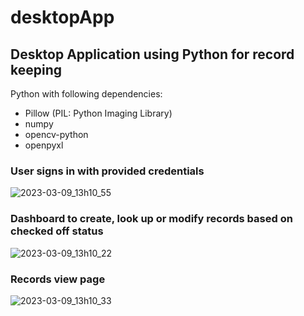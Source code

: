 # desktopApp
## Desktop Application using Python for record keeping
Python with following dependencies:
* Pillow (PIL: Python Imaging Library)
* numpy
* opencv-python
* openpyxl

### User signs in with provided credentials
![2023-03-09_13h10_55](https://user-images.githubusercontent.com/19203873/223898398-81da14a0-cafe-4568-8989-8fe6573d6cf1.png)

### Dashboard to create, look up or modify records based on checked off status
![2023-03-09_13h10_22](https://user-images.githubusercontent.com/19203873/223898505-acf8ced9-af3a-4883-be56-8e88b358d065.png)


### Records view page
![2023-03-09_13h10_33](https://user-images.githubusercontent.com/19203873/223898546-75e93759-c571-4c22-822d-5ffb6505b27f.png)
